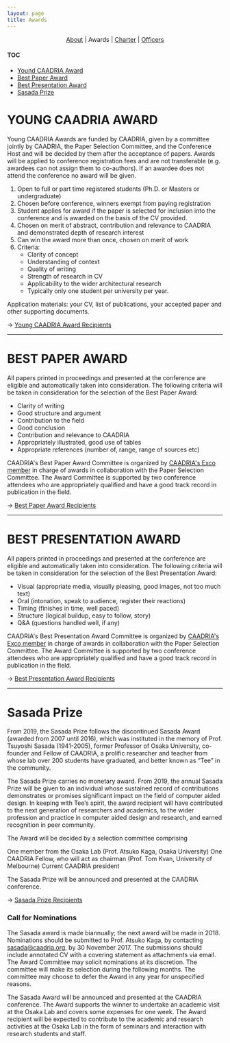```yaml
---
layout: page
title: Awards
---
```


<div align="center">
  <a href="/about">About</a> | Awards | <a href="/charter">Charter</a> | <a href="/officers">Officers</a>
</div>

#### TOC
* [Yound CAADRIA Award](#yound-caadria-award)
* [Best Paper Award](#best-paper-award)
* [Best Presentation Award](#best-presentation-award)
* [Sasada Prize](#sasada-prize)


# YOUNG CAADRIA AWARD

Young CAADRIA Awards are funded by CAADRIA, given by a committee jointly by CAADRIA, the Paper Selection Committee, and the Conference Host and will be decided by them after the acceptance of papers. Awards will be applied to conference registration fees and are not transferable (e.g. awardees can not assign them to co-authors). If an awardee does not attend the conference no award will be given.

1. Open to full or part time registered students (Ph.D. or Masters or undergraduate)
1. Chosen before conference, winners exempt from paying registration
1. Student applies for award if the paper is selected for inclusion into the conference and is awarded on the basis of the CV provided.
1. Chosen on merit of abstract, contribution and relevance to CAADRIA and demonstrated depth of research interest
1. Can win the award more than once, chosen on merit of work
1. Criteria:
   * Clarity of concept
   * Understanding of context
   * Quality of writing
   * Strength of research in CV
   * Applicability to the wider architectural research
   * Typically only one student per university per year.

Application materials: your CV, list of publications, your accepted paper and other supporting documents.

&rarr; [Young CAADRIA Award Recipients](award-recipients.md#young-caadria-award)

----

# BEST PAPER AWARD

All papers printed in proceedings and presented at the conference are eligible and automatically taken into consideration. The following criteria will be taken in consideration for the selection of the Best Paper Award:

* Clarity of writing
* Good structure and argument
* Contribution to the field
* Good conclusion
* Contribution and relevance to CAADRIA
* Appropriately illustrated, good use of tables
* Appropriate references (number of, range, range of sources etc)

CAADRIA's Best Paper Award Committee is organized by [CAADRIA's Exco member](officers.md) in charge of awards in collaboration with the Paper Selection Committee. The Award Committee is supported by two conference attendees who are appropriately qualified and have a good track record in publication in the field.

&rarr; [Best Paper Award Recipients](award-recipients.md#best-paper-award)

----

# BEST PRESENTATION AWARD

All papers printed in proceedings and presented at the conference are eligible and automatically taken into consideration. The following criteria will be taken in consideration for the selection of the Best Presentation Award:

* Visual (appropriate media, visually pleasing, good images, not too much text)
* Oral (intonation, speak to audience, register their reactions)
* Timing (finishes in time, well paced)
* Structure (logical buildup, easy to follow, story)
* Q&A (questions handled well, if any)

CAADRIA's Best Presentation Award Committee is organized by [CAADRIA's Exco member](officers.md) in charge of awards in collaboration with the Paper Selection Committee. The Award Committee is supported by two conference attendees who are appropriately qualified and have a good track record in publication in the field.

&rarr; [Best Presentation Award Recipients](award-recipients.md#best-presentation-award)

----

# Sasada Prize

From 2019, the Sasada Prize follows the discontinued Sasada Award (awarded from 2007 until 2016), which was instituted in the memory of Prof. Tsuyoshi Sasada (1941-2005), former Professor of Osaka University, co-founder and Fellow of CAADRIA, a prolific researcher and teacher from whose lab over 200 students have graduated, and better known as “Tee” in the community.

The Sasada Prize carries no monetary award. From 2019, the annual Sasada Prize will be given to an individual whose sustained record of contributions demonstrates or promises significant impact on the field of computer aided design. In keeping with Tee’s spirit, the award recipient will have contributed to the next generation of researchers and academics, to the wider profession and practice in computer aided design and research, and earned recognition in peer community.

The Award will be decided by a selection committee comprising

One member from the Osaka Lab (Prof. Atsuko Kaga, Osaka University)
One CAADRIA Fellow, who will act as chairman (Prof. Tom Kvan, University of Melbourne)
Current CAADRIA president

The Sasada Prize will be announced and presented at the CAADRIA conference.

&rarr; [Sasada Prize Recipients](award-sasada.md)

### Call for Nominations
The Sasada award is made biannually; the next award will be made in 2018. Nominations should be submitted to Prof. Atsuko Kaga, by contacting sasada@caadria.org, by 30 November 2017. The submissions should include annotated CV with a covering statement as attachments via email. The Award Committee may solicit nominations at its discretion. The committee will make its selection during the following months. The committee may choose to defer the Award in any year for unspecified reasons.

The Sasada Award will be announced and presented at the CAADRIA conference. The Award supports the winner to undertake an academic visit at the Osaka Lab and covers some expenses for one week. The Award recipient will be expected to contribute to the academic and research activities at the Osaka Lab in the form of seminars and interaction with research students and staff.
